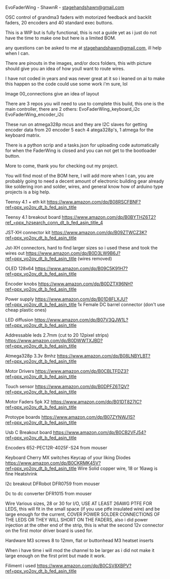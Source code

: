 EvoFaderWing - ShawnR - stagehandshawn@gmail.com

OSC control of grandma3 faders with motorized feedback and backlit faders, 20 encoders and 40 standard exec buttons.

This is a WIP but is fully functional, this is not a guide yet as i just do not have the time to make one but here is a limited BOM.

any questions can be asked to me at stagehandshawn@gmail.com, ill help when I can.

There are pinouts in the images, and/or docs folders, this with picture should give you an idea of how youll want to route wires.

I have not coded in years and was never great at it so i leaned on ai to make this happen so the code could use some work i'm sure, lol

Image 00_connections give an idea of layout

There are 3 repos you will need to use to complete this build, this one is the main controller, there are 2 others:
EvoFaderWing_keyboard_i2c
EvoFaderWing_encoder_i2c

These run on atmega328p mcus and they are I2C slaves for getting encoder data from 20 encoder 5 each 4 atega328p's, 1
atmega for the keyboard matrix.

There is a python scrip and a tasks.json for uploading code automatically for when the FaderWing is closed and you can not get to the bootloader button.

More to come, thank you for checking out my project.

You will find most of the BOM here, I will add more when I can, you are probably going to need a decent amount of electronic building gear already
like soldering iron and solder, wires, and general know how of arduino type projects is a big help.


Teensy 4.1 + eth kit
    https://www.amazon.com/dp/B08RSCFBNF?ref=ppx_yo2ov_dt_b_fed_asin_title

Teensy 4.1 breakout board
    https://www.amazon.com/dp/B0BYTHZ6T2?ref_=ppx_hzsearch_conn_dt_b_fed_asin_title_4

JST-XH connector kit
    https://www.amazon.com/dp/B09ZTWCZ3K?ref=ppx_yo2ov_dt_b_fed_asin_title

Jst-XH connectors, hard to find larger sizes so i used these and took the wires out
    https://www.amazon.com/dp/B0D3LW9B6J?ref=ppx_yo2ov_dt_b_fed_asin_title (wires removed)

OLED 128x64
    https://www.amazon.com/dp/B09C5K91H7?ref=ppx_yo2ov_dt_b_fed_asin_title

Encoder knobs
    https://www.amazon.com/dp/B0DZTX96NH?ref=ppx_yo2ov_dt_b_fed_asin_title

Power supply
    https://www.amazon.com/dp/B01D8FLXJU?ref=ppx_yo2ov_dt_b_fed_asin_title
        1x Female DC barrel connector (don't use cheap plastic ones)

LED diffusion
    https://www.amazon.com/dp/B07V3QJW1L?ref=ppx_yo2ov_dt_b_fed_asin_title

Addressable leds 2.7mm (cut to 20 12pixel strips)
    https://www.amazon.com/dp/B0DWWTXJBD?ref=ppx_yo2ov_dt_b_fed_asin_title

Atmega328p 3.3v 8mhz
    https://www.amazon.com/dp/B08LNBYLBT?ref=ppx_yo2ov_dt_b_fed_asin_title

Motor Drivers
    https://www.amazon.com/dp/B0CBLTFDZ3?ref=ppx_yo2ov_dt_b_fed_asin_title

Touch sensor
    https://www.amazon.com/dp/B0DPFZ6TQV?ref=ppx_yo2ov_dt_b_fed_asin_title

Motor Faders 5pk X2
    https://www.amazon.com/dp/B01DT827IC?ref=ppx_yo2ov_dt_b_fed_asin_title

Protoype boards
    https://www.amazon.com/dp/B07ZYNWJ1S?ref=ppx_yo2ov_dt_b_fed_asin_title

Usb C Breakout board
    https://www.amazon.com/dp/B0CB2VFJ54?ref=ppx_yo2ov_dt_b_fed_asin_title

Encoders
    652-PEC12R-4025F-S24 from mouser

Keyboard
    Cherry MX switches
    Keycap of your liking
    Diodes
        https://www.amazon.com/dp/B0CKRMK45V?ref=ppx_yo2ov_dt_b_fed_asin_title
    Wire
        Solid copper wire, 18 or 16awg is fine
        Heatshrink

I2c breakout
    DFRobot DFR0759 from mouser

Dc to dc converter
    DFR1015 from mouser

Wire 
     Various sizes, 28 or 30 for I/O, USE AT LEAST 26AWG PTFE FOR LEDS, this will fit in the small space (if you use ptfe insulated wire) and be large enough for the current, COVER POWER SOLDER CONNECTIONS OF THE LEDS OR THEY WILL SHORT ON THE FADERS, also i did power injection at the other end 
     of the strip, this is what the second 12v connector on the first motor driver board is used for.

 Hardware
    M3 screws 8 to 12mm, flat or buttonhead
    M3 heatset inserts    

When i have time i will mod the channel to be larger as i did not make it large enough on the first print but made it work.


Filiment i used
https://www.amazon.com/dp/B0CSV8XBPV?ref=ppx_yo2ov_dt_b_fed_asin_title